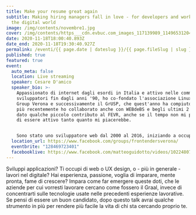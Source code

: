```yaml
---
title: Make your resume great again
subtitle: Making hiring managers fall in love - for developers and workers in
  the digital world
image: /img/contents/novembre1.jpg
cover: /img/contents/https___cdn.evbuc.com_images_117139989_114965312043_1_original.jpg
date: 2020-11-18T18:00:40.893Z
date_end: 2020-11-18T19:30:40.927Z
permalink: /eventi/{{ page.date | dateslug }}/{{ page.fileSlug | slug }}/index.html
published: true
featured: true
event:
  auto_meta: false
  location: Live streaming
  speaker: Cesare D'amico
  speaker_bio: >-
    Appassionato di internet dagli esordi in Italia e attivo nelle community di
    sviluppatori fin dagli anni '90, ho co-fondato l'associazione Linux User
    Group Verona e successivamente il GrUSP, che quest'anno ha compiuto 16 anni;
    più recentemente ho collaborato anche con WEBdeBS e begli ultimi 2 anni ho
    dato qualche piccolo contributo al FEVR, anche se il tempo non mi permette
    di essere attivo tanto quanto mi piacerebbe.


    Sono stato uno sviluppatore web dal 2000 al 2016, iniziando a occupare una fetta importante del mio tempo come project manager dal 2014; a partire dal 2017 ho "saltato la barricata" e in WorkWave ho iniziato ad occuparmi di people management, restando sempre in ambito tecnico; queste attività mi hanno portato a ricoprire il ruolo di hiring manager per molte posizioni, visionando centinaia di curriculum e facendo colloqui a decine di sviluppatori; da queste esperienze nasce la voglia di condividere un po' di quello che ho imparato negli ultimi anni.
  location_url: https://www.facebook.com/groups/frontendersverona/
  eventbrite: "128469723401"
  facebooklive: https://www.facebook.com/matteoguidotto/videos/10224807625681861
---
```

Sviluppi applicazioni? Ti occupi di web o UX design, o - più in generale - lavori nel digitale? Hai esperienza, passione, voglia di imparare, mente pronta, fame di crescere? Impara come far emergere queste doti, che le aziende per cui vorresti lavorare cercano come fossero il Graal, invece di concentrarti sulle tecnologie usate nelle precedenti esperienze lavorative. Se pensi di essere un buon candidato, dopo questo talk avrai qualche strumento in più per rendere più facile la vita di chi sta cercando proprio te.